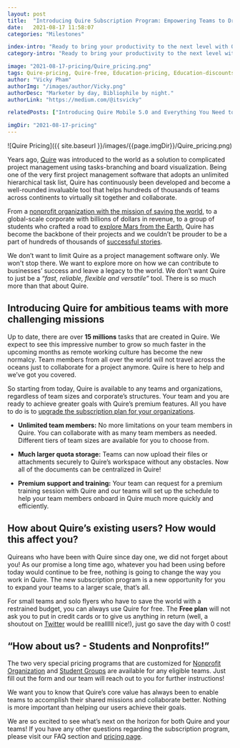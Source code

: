 ```yaml
---
layout: post
title:  "Introducing Quire Subscription Program: Empowering Teams to Dream Bigger"
date:   2021-08-17 11:58:07
categories: "Milestones"

index-intro: "Ready to bring your productivity to the next level with Quire? Your favorite software to manage your projects and track the team performance has been upgraded to give you more resources to dream bigger and achieve greater things."
category-intro: "Ready to bring your productivity to the next level with Quire? Your favorite software to manage your projects and track the team performance has been upgraded to give you more resources to dream bigger and achieve greater things."

image: "2021-08-17-pricing/Quire_pricing.png"
tags: Quire-pricing, Quire-free, Education-pricing, Education-discounts, Quire-for-Students, Quire-subscription-plans, Quire-Professional, Quire-Premium, Quire-Enterprise, Quire-for-Nonprofits, best-to-do-list-app, project-management-software, task-management-software, to-do-list-app, free–project-management-software, task-management, team-management-software, productivity, productivity-app, collaboration, remote-work
author: "Vicky Pham"
authorImg: "/images/author/Vicky.png"
authorDesc: "Marketer by day, Bibliophile by night."
authorLink: "https://medium.com/@itsvicky"

relatedPosts: ["Introducing Quire Mobile 5.0 and Everything You Need to Know", "'Hey Siri, Add a Task in Quire!'", "Introducing Dynamic Timeline: Illustrate Team Schedule and Achieve Success"]

imgDir: "2021-08-17-pricing"
---
```


![Quire Pricing]({{ site.baseurl }}/images/{{page.imgDir}}/Quire_pricing.png)

Years ago, [Quire](https://quire.io) was introduced to the world as a solution to complicated project management using tasks-branching and board visualization. Being one of the very first project management software that adopts an unlimited hierarchical task list, Quire has continuously been developed and become a well-rounded invaluable tool that helps hundreds of thousands of teams across continents to virtually sit together and collaborate.

From a [nonprofit organization with the mission of saving the world](https://quire.io/blog/p/Dreams-Chasers-Making-a-Safer-and-Cleaner-Space-Environment.html), to a global-scale corporate with billions of dollars in revenue, to a group of students who crafted a road to [explore Mars from the Earth](https://quire.io/blog/p/Dreams-Chasers-Start-your-dreams-on-Mars.html), Quire has become the backbone of their projects and we couldn’t be prouder to be a part of hundreds of thousands of [successful stories](https://quire.io/blog/category/dreams/). 

We don’t want to limit Quire as a project management software only. We won't stop there. We want to explore more on how we can contribute to businesses’ success and leave a legacy to the world. We don’t want Quire to just be a *“fast, reliable, flexible and versatile”* tool. There is so much more than that about Quire.

## Introducing Quire for ambitious teams with more challenging missions

Up to date, there are over **15 millions** tasks that are created in Quire. We expect to see this impressive number to grow so much faster in the upcoming months as remote working culture has become the new normalcy. Team members from all over the world will not travel across the oceans just to collaborate for a project anymore. Quire is here to help and we’ve got you covered.

So starting from today, Quire is available to any teams and organizations, regardless of team sizes and corporate’s structures. Your team and you are ready to achieve greater goals with Quire’s premium features.  All you have to do is to [upgrade the subscription plan for your organizations](https://quire.io/pricing).  

* **Unlimited team members:** No more limitations on your team members in Quire. You can collaborate with as many team members as needed. Different tiers of team sizes are available for you to choose from.

* **Much larger quota storage:** Teams can now upload their files or attachments securely to Quire’s workspace without any obstacles. Now all of the documents can be centralized in Quire!

* **Premium support and training:** Your team can request for a premium training session with Quire and our teams will set up the schedule to help your team members onboard in Quire much more quickly and efficiently.

## How about Quire’s existing users? How would this affect you?

Quireans who have been with Quire since day one, we did not forget about you! As our promise a long time ago, whatever you had been using before today would continue to be free, nothing is going to change the way you work in Quire. The new subscription program is a new opportunity for you to expand your teams to a larger scale, that’s all. 

For small teams and solo flyers who have to save the world with a restrained budget, you can always use Quire for free. The **Free plan** will not ask you to put in credit cards or to give us anything in return (well, a shoutout on [Twitter](https://twitter.com/quire_io) would be reallllll nice!), just go save the day with 0 cost! 

## “How about us? - Students and Nonprofits!”

The two very special pricing programs that are customized for [Nonprofit Organization](https://quire.io/pricing/nonprofits) and [Student Groups](https://quire.io/pricing/students) are available for any eligible teams. Just fill out the form and our team will reach out to you for further instructions! 

We want you to know that Quire’s core value has always been to enable teams to accomplish their shared missions and collaborate better. Nothing is more important than helping our users achieve their goals. 

We are so excited to see what’s next on the horizon for both Quire and your teams! If you have any other questions regarding the subscription program, please visit our FAQ section and [pricing page](https://quire.io/pricing). 



[jekyll]:      http://jekyllrb.com
[jekyll-gh]:   https://github.com/jekyll/jekyll
[jekyll-help]: https://github.com/jekyll/jekyll-help